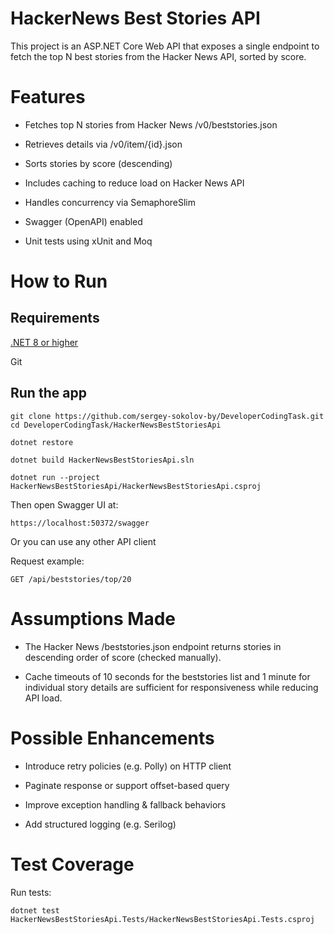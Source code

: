 # HackerNews Best Stories API

This project is an ASP.NET Core Web API that exposes a single endpoint to fetch the top N best stories from the Hacker News API, sorted by score.

# Features

- Fetches top N stories from Hacker News /v0/beststories.json

- Retrieves details via /v0/item/{id}.json

- Sorts stories by score (descending)

- Includes caching to reduce load on Hacker News API

- Handles concurrency via SemaphoreSlim

- Swagger (OpenAPI) enabled

- Unit tests using xUnit and Moq

# How to Run

## Requirements

[.NET 8 or higher](https://dotnet.microsoft.com/en-us/download)

Git

## Run the app

```
git clone https://github.com/sergey-sokolov-by/DeveloperCodingTask.git
cd DeveloperCodingTask/HackerNewsBestStoriesApi

dotnet restore

dotnet build HackerNewsBestStoriesApi.sln

dotnet run --project HackerNewsBestStoriesApi/HackerNewsBestStoriesApi.csproj
```

Then open Swagger UI at:
```
https://localhost:50372/swagger
```
Or you can use any other API client

Request example:
```
GET /api/beststories/top/20
```

# Assumptions Made

- The Hacker News /beststories.json endpoint returns stories in descending order of score (checked manually).

- Cache timeouts of 10 seconds for the beststories list and 1 minute for individual story details are sufficient for responsiveness while reducing API load.

# Possible Enhancements

- Introduce retry policies (e.g. Polly) on HTTP client

- Paginate response or support offset-based query

- Improve exception handling & fallback behaviors

- Add structured logging (e.g. Serilog)

# Test Coverage

Run tests:
```
dotnet test HackerNewsBestStoriesApi.Tests/HackerNewsBestStoriesApi.Tests.csproj
```